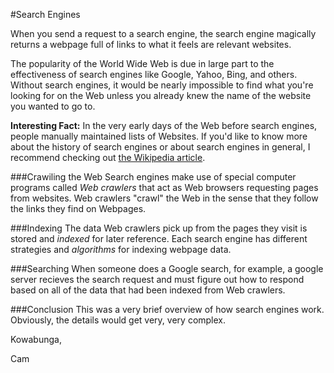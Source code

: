 #Search Engines

When you send a request to a search engine, the search engine magically returns a webpage full of links to what it feels are relevant websites.

The popularity of the World Wide Web is due in large part to the effectiveness of search engines like Google, Yahoo, Bing, and others. Without search engines, it would be nearly impossible to find what you're looking for on the Web unless you already knew the name of the website you wanted to go to.

**Interesting Fact:** In the very early days of the Web before search engines, people manually maintained lists of Websites. If you'd like to know more about the history of search engines or about search engines in general, I recommend checking out [the Wikipedia article](http://en.wikipedia.org/wiki/Web_search_engine).

###Crawiling the Web
Search engines make use of special computer programs called *Web crawlers* that act as Web browsers requesting pages from websites. Web crawlers "crawl" the Web in the sense that they follow the links they find on Webpages.

###Indexing
The data Web crawlers pick up from the pages they visit is stored and *indexed* for later reference. Each search engine has different strategies and *algorithms* for indexing webpage data.

###Searching
When someone does a Google search, for example, a google server recieves the search request and must figure out how to respond based on all of the data that had been indexed from Web crawlers.

###Conclusion
This was a very brief overview of how search engines work. Obviously, the details would get very, very complex.

Kowabunga,

Cam
